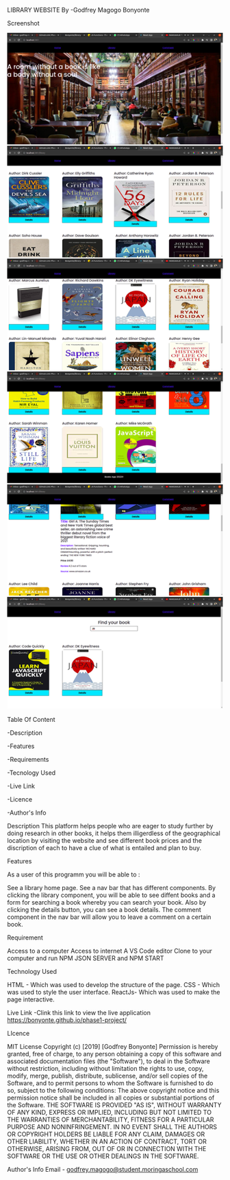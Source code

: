 LIBRARY WEBSITE By -Godfrey Magogo Bonyonte

Screenshot

![images](/src/images/Screenshot%20from%202022-07-31%2020-17-39.png)
![images](/src/images/Screenshot%20from%202022-07-31%2020-17-47.png)
![images](/src/images/Screenshot%20from%202022-07-31%2020-17-52.png)
![images](/src/images/Screenshot%20from%202022-07-31%2020-17-57.png)
![images](/src/images/Screenshot%20from%202022-07-31%2020-18-25.png)
![images](/src/images/Screenshot%20from%202022-07-31%2020-18-50.png)

Table Of Content

-Description

-Features

-Requirements

-Tecnology Used

-Live Link

-Licence

-Author's Info

Description This platform helps people who are eager to study further by doing research in other books, it helps them illigerdless of the geographical location by visiting the website and see different book prices and the discription of each to have a clue of what is entailed and plan to buy.

Features

As a user of this programm you will be able to :

See a library home page.
See a nav bar that has different components.
By clicking the library component, you will be able to see diffent books and a form for searching a book whereby you can search your book.
Also by clicking the details button, you can see a book details.
The comment component in the nav bar will allow you to leave a comment on a certain book.

Requirement

Access to a computer Access to internet A VS Code editor Clone to your computer and run NPM JSON SERVER and NPM START

Technology Used

HTML - Which was used to develop the structure of the page. 
CSS - Which was used to style the user interface. 
ReactJs- Which was used to make the page interactive.

Live Link -Clink this link to view the live application https://bonyonte.github.io/phase1-project/

LIcence

MIT License Copyright (c) [2019] [Godfrey Bonyonte] Permission is hereby granted, free of charge, to any person obtaining a copy of this software and associated documentation files (the "Software"), to deal in the Software without restriction, including without limitation the rights to use, copy, modify, merge, publish, distribute, sublicense, and/or sell copies of the Software, and to permit persons to whom the Software is furnished to do so, subject to the following conditions: The above copyright notice and this permission notice shall be included in all copies or substantial portions of the Software. THE SOFTWARE IS PROVIDED "AS IS", WITHOUT WARRANTY OF ANY KIND, EXPRESS OR IMPLIED, INCLUDING BUT NOT LIMITED TO THE WARRANTIES OF MERCHANTABILITY, FITNESS FOR A PARTICULAR PURPOSE AND NONINFRINGEMENT. IN NO EVENT SHALL THE AUTHORS OR COPYRIGHT HOLDERS BE LIABLE FOR ANY CLAIM, DAMAGES OR OTHER LIABILITY, WHETHER IN AN ACTION OF CONTRACT, TORT OR OTHERWISE, ARISING FROM, OUT OF OR IN CONNECTION WITH THE SOFTWARE OR THE USE OR OTHER DEALINGS IN THE SOFTWARE.

Author's Info Email - godfrey.magogo@student.moringaschool.com
